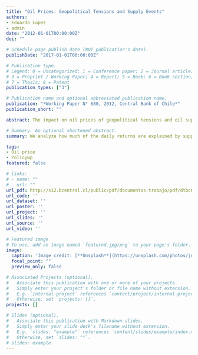 ```yaml
---
title: "Oil Prices: Geopolitical Tensions and Supply Events"
authors:
- Eduardo Lopez
- admin
date: "2012-01-01T00:00:00Z"
doi: ""

# Schedule page publish date (NOT publication's date).
publishDate: "2017-01-01T00:00:00Z"

# Publication type.
# Legend: 0 = Uncategorized; 1 = Conference paper; 2 = Journal article;
# 3 = Preprint / Working Paper; 4 = Report; 5 = Book; 6 = Book section;
# 7 = Thesis; 8 = Patent
publication_types: ["3"]

# Publication name and optional abbreviated publication name.
publication: "*Working Paper N° 680, 2012, Central Bank of Chile*"
publication_short: ""

abstract: The impact on oil prices of geopolitical tensions and oil supply-side events is examined. Using a GARCH model on daily oil price data, we find that, when these events actually occur -10% frequency- the geopolitical events explain around 3/4 of daily oil returns forecasted by the model, and oil supply-side events explain 2/3. When there is no occurrence of these events, financial factors (i.e. dollar fluctuations and market risk perception changes) explain around 4/5 of the daily return of oil price forecasted in average. Variance of oil return is highly persistent and these events explain no more than 10% of the daily conditional variance on the day the events actually occur.

# Summary. An optional shortened abstract.
summary: We analyze how much of the daily returns are explained by supply events and geopolitical tensions.

tags:
- Oil price
- Policywp
featured: false

# links:
# - name: ""
#   url: ""
url_pdf: http://si2.bcentral.cl/public/pdf/documentos-trabajo/pdf/dtbc680.pdf
url_code: ''
url_dataset: ''
url_poster: ''
url_project: ''
url_slides: ''
url_source: ''
url_video: ''

# Featured image
# To use, add an image named `featured.jpg/png` to your page's folder. 
image:
  caption: 'Image credit: [**Unsplash**](https://unsplash.com/photos/jdD8gXaTZsc)'
  focal_point: ""
  preview_only: false

# Associated Projects (optional).
#   Associate this publication with one or more of your projects.
#   Simply enter your project's folder or file name without extension.
#   E.g. `internal-project` references `content/project/internal-project/index.md`.
#   Otherwise, set `projects: []`.
projects: []

# Slides (optional).
#   Associate this publication with Markdown slides.
#   Simply enter your slide deck's filename without extension.
#   E.g. `slides: "example"` references `content/slides/example/index.md`.
#   Otherwise, set `slides: ""`.
# slides: example
---
```

